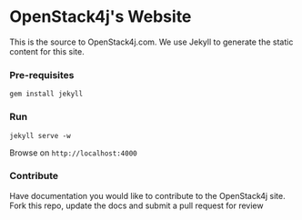 # OpenStack4j's Website

This is the source to OpenStack4j.com.   We use Jekyll to generate the static content for this site.  

### Pre-requisites

```
gem install jekyll
```

### Run

```
jekyll serve -w
```

Browse on `http://localhost:4000`

### Contribute

Have documentation you would like to contribute to the OpenStack4j site.   Fork this repo, update the docs and submit a pull request for review

